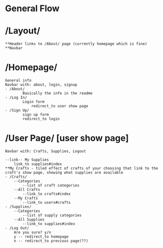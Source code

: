 # General Flow

# /Layout/
    **Header links to /About/ page (currently homepage which is fine)
    **Navbar

# /Homepage/
    General info
    Navbar with: about, login, signup
    - /About/
            Basically the info in the readme
    - /Log In/
            Login form
                redirect_to user show page
    - /Sign Up/
            sign up form
            redirect_to login

# /User Page/ [user show page]
    Navbar with: Crafts, Supplies, Logout

    --link-- My Supplies
        link_to supplies#index
    **My Crafts - tiled effect of crafts of your choosing that link to the craft's show page, showing what supplies are available
    - /Crafts/
        --Categories
            --list of craft categories
        --All Crafts
            --link_to crafts#index
        --My Crafts
            --link_to users#crafts
    - /Supplies/
        --Categories
            --list of supply categories
        --All Supplies
            --link_to supplies#index
    - /Log Out/
        Are you sure? y/n
        y -- redirect_to homepage
        n -- redirect_to previous page(??)

            